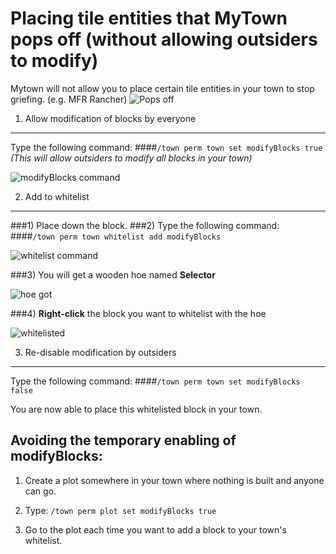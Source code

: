 Placing tile entities that MyTown pops off (without allowing outsiders to modify)
===

Mytown will not allow you to place certain tile entities in your town to stop griefing. (e.g. MFR Rancher)
![Pops off](http://i.imgur.com/88FYyEs.png)

1) Allow modification of blocks by everyone
---
Type the following command:
####`/town perm town set modifyBlocks true`
*(This will allow outsiders to modify all blocks in your town)*

![modifyBlocks command](http://imgur.com/IaD4005.png)

2) Add to whitelist
---
###1) Place down the block.
###2) Type the following command:
####`/town perm town whitelist add modifyBlocks`

![whitelist command](http://i.imgur.com/g4JJhWO.png)

###3) You will get a wooden hoe named __Selector__

![hoe got](http://i.imgur.com/ZiddZnO.png?1)

###4) __Right-click__ the block you want to whitelist with the hoe

![whitelisted](http://i.imgur.com/KEmBwou.png)

3) Re-disable modification by outsiders
---
Type the following command:
####`/town perm town set modifyBlocks false`


You are now able to place this whitelisted block in your town.


Avoiding the temporary enabling of modifyBlocks:
---
1) Create a plot somewhere in your town where nothing is built and anyone can go.

2) Type: `/town perm plot set modifyBlocks true`

3) Go to the plot each time you want to add a block to your town's whitelist.
